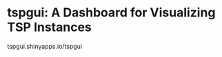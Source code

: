 tspgui: A Dashboard for Visualizing TSP Instances
===========================================================================================

tspgui.shinyapps.io/tspgui
